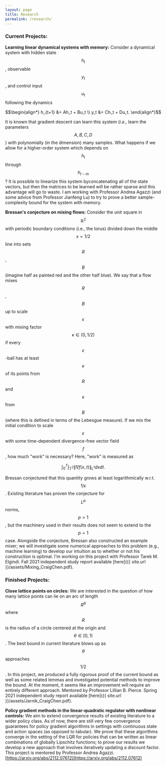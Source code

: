 ```yaml
---
layout: page 
title: Research 
permalink: /research/
---
```


### Current Projects:

**Learning linear dynamical systems with memory:**
Consider a dynamical system with hidden state $$h_t$$, observable $$y_t$$, and control input $$u_t$$ following the dynamics

$$\begin{align*}
    h_{t+1} &= Ah_t + Bu_t \\
    y_t &= Ch_t + Du_t.
\end{align*}$$

It is known that gradient descent can learn this system (*i.e.,* learn the parameters $$A,B,C,D$$) with polynomially 
(in the dimension) many samples. What happens if we allow for a higher-order system which depends on $$h_t$$ through 
$$h_{t-m}$$? It is possible to linearize this system byconcatenating all of the state vectors, but then the matrices 
to be learned will be rather sparse and this advantage will go to waste. I am working with Professor Andrea Agazzi 
(and some advice from Professor Jianfeng Lu) to try to prove a better sample-complexity bound for the system with memory.

**Bressan's conjecture on mixing flows:**
Consider the unit square in $$\mathbb{R}^2$$ with periodic boundary conditions (i.e., the torus) divided down the middle
$$x=1/2$$ line into sets $$R$$, $$B$$ (imagine half as painted red and the other half blue). We say that a flow mixes
$$R$$, $$B$$ up to scale $$\epsilon$$ with mixing factor $$\kappa \in (0,1/2)$$ if every $$\epsilon$$-ball has at
least $$\kappa$$ of its points from $$R$$ and $$\kappa$$ from $$B$$ (where this is defined in terms of the Lebesgue measure). If
we mix the initial condition to scale $$\epsilon$$ with some time-dependent divergence-free vector field $$f$$, how
much "work" is necessary? Here, "work" is measured as

$$\begin{equation*}
    \int_{0}^{T} \int_{\mathbb{T}^2} \lVert \nabla f(x,t) \rVert_{L^1} dxdt.
\end{equation*}$$

Bressan conjectured that this quantity grows at least logarithmically w.r.t. $$1/\epsilon$$. Existing literature has
proven the conjecture for $$L^p$$ norms, $$p > 1$$, but the machinery used in their results does not seem to extend to
the $$p=1$$ case. Alongside the conjecture, Bressan also constructed an example mixer; we will investigate some
numerical approaches to this problem (e.g., machine learning) to develop our intuition as to whether or not his
construction is optimal. I'm working on this project with Professor Tarek M. Elgindi. Fall 2021 independent study report
available [here]({{ site.url }}/assets/Mixing_CraigChen.pdf).

### Finished Projects:

**Close lattice points on circles:**
We are interested in the question of how many lattice points can lie on an arc of length $$R^\theta$$ where $$R$$ is the
radius of a circle centered at the origin and $$\theta \in [0,1)$$. The best bound in current literature blows up as
$$\theta$$ approaches $$1/2$$. In this project, we produced a fully rigorous proof of the current bound as well as some
related lemmas and investigated potential methods to improve the bound. At the moment, it seems like an improvement will
require an entirely different approach. Mentored by Professor Lillian B. Pierce. Spring 2021 independent study report
available [here]({{ site.url }}/assets/Jarnik_CraigChen.pdf).

**Policy gradient methods in the linear-quadratic regulator with nonlinear controls:**
We aim to extend convergence results of existing literature to a wider policy class. As of now, there are still very few
convergence guarantees for policy gradient algorithms in settings with continuous state and action spaces (as opposed to
tabular). We prove that these algorithms converge in the setting of the LQR for policies that can be written as linear
combinations of globally Lipschitz functions; to prove our results we develop a new approach that involves iteratively
updating a discount factor. This project is mentored by Professor Andrea Agazzi. 
[https://arxiv.org/abs/2112.07612](https://arxiv.org/abs/2112.07612)
